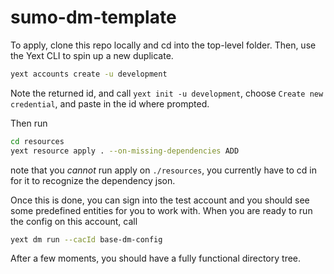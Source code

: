 # sumo-dm-template

To apply, clone this repo locally and cd into the top-level folder. Then, use the Yext CLI to spin up a new duplicate.

```bash
yext accounts create -u development
```

Note the returned id, and call `yext init -u development`, choose `Create new credential`, and paste in the id where prompted.

Then run
```bash
cd resources
yext resource apply . --on-missing-dependencies ADD
```
note that you *cannot* run apply on `./resources`, you currently have to cd in for it to recognize the
dependency json.

Once this is done, you can sign into the test account and you should see some predefined entities for you
to work with. When you are ready to run the config on this account, call
```bash
yext dm run --cacId base-dm-config
```
After a few moments, you should have a fully functional directory tree.
